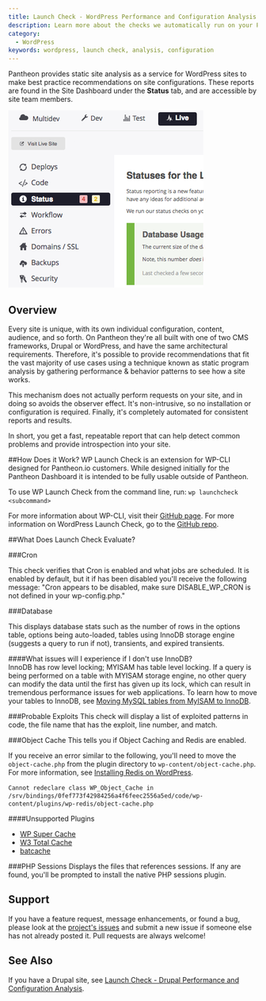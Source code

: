 ```yaml
---
title: Launch Check - WordPress Performance and Configuration Analysis
description: Learn more about the checks we automatically run on your Pantheon WordPress site.
category:
  - WordPress
keywords: wordpress, launch check, analysis, configuration
---
```

Pantheon provides static site analysis as a service for WordPress sites to make best practice recommendations on site configurations. These reports are found in the Site Dashboard under the **Status** tab, and are accessible by site team members.

![status tab on live environment](/source/assets/images/status-tab.png)

## Overview

Every site is unique, with its own individual configuration, content, audience, and so forth. On Pantheon they're all built with one of two CMS frameworks, Drupal or WordPress, and have the same architectural requirements. Therefore, it's possible to provide recommendations that fit the vast majority of use cases using a technique known as static program analysis by gathering performance & behavior patterns to see how a site works.

This mechanism does not actually perform requests on your site, and in doing so avoids the observer effect. It's non-intrusive, so no installation or configuration is required. Finally, it's completely automated for consistent reports and results.

In short, you get a fast, repeatable report that can help detect common problems and provide introspection into your site.

##How Does it Work?
WP Launch Check is an extension for WP-CLI designed for Pantheon.io customers. While designed initially for the Pantheon Dashboard it is intended to be fully usable outside of Pantheon.

To use WP Launch Check from the command line, run: ```wp launchcheck <subcommand>```

For more information about WP-CLI, visit their [GitHub page](https://github.com/wp-cli/wp-cli). For more information on WordPress Launch Check, go to the [GitHub repo](https://github.com/pantheon-systems/wp_launch_check/).


##What Does Launch Check Evaluate?

###Cron

This check verifies that Cron is enabled and what jobs are scheduled. It is enabled by default, but it if has been disabled you'll receive the following message: "Cron appears to be disabled, make sure DISABLE_WP_CRON is not defined in your wp-config.php."

###Database

This displays database stats such as the number of rows in the options table, options being auto-loaded, tables using InnoDB storage engine (suggests a query to run if not), transients, and expired transients.

####What issues will I experience if I don't use InnoDB?  
InnoDB has row level locking; MYISAM has table level locking. If a query is being performed on a table with MYISAM storage engine, no other query can modify the data until the first has given up its lock, which can result in tremendous performance issues for web applications.
To learn how to move your tables to InnoDB, see  [Moving MySQL tables from MyISAM to InnoDB](/docs/myisam-to-innodb).

###Probable Exploits
This check will display a list of exploited patterns in code, the file name that has the exploit, line number, and match.

###Object Cache
This tells you if Object Caching and Redis are enabled.

If you receive an error similar to the following, you'll need to move the `object-cache.php` from the plugin directory to `wp-content/object-cache.php`. For more information, see [Installing Redis on WordPress](/docs/installing-redis-on-wordpress/).

```nohighlight
Cannot redeclare class WP_Object_Cache in
/srv/bindings/0fef773f42984256a4f6feec2556a5ed/code/wp-content/plugins/wp-redis/object-cache.php
```
<!--
###Plugins
This check lists all your enabled plugins and alerts you when they need to be updated. It also checks for any vulnerabilities.

**Green:** All of your plugins are up-to-date  
**Yellow:** Highlighted plugins need to be updated  
**Red:** Displays all vulnerabilities and unsupported plugins
-->

####Unsupported Plugins
- [WP Super Cache](https://wordpress.org/plugins/wp-super-cache/)
- [W3 Total Cache](https://wordpress.org/plugins/w3-total-cache/)
- [batcache](https://wordpress.org/plugins/batcache/)

###PHP Sessions
Displays the files that references sessions. If any are found, you'll be prompted to install the native PHP sessions plugin.

## Support
If you have a feature request, message enhancements, or found a bug, please look at the [project's issues](https://github.com/pantheon-systems/wp_launch_check/issues) and submit a new issue if someone else has not already posted it. Pull requests are always welcome!

## See Also
If you have a Drupal site, see [Launch Check - Drupal Performance and Configuration Analysis](/docs//launch-check-drupal-performance-and-configuration-analysis/).
